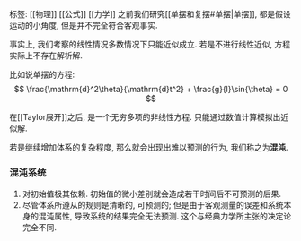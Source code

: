 标签: [[物理]] [[公式]] [[力学]]
之前我们研究[[单摆和复摆#单摆|单摆]], 都是假设运动的小角度, 但是并不完全符合客观事实. 

事实上, 我们考察的线性情况多数情况下只能近似成立. 若是不进行线性近似, 方程实际上不存在解析解. 

比如说单摆的方程: 
$$
\frac{\mathrm{d}^2\theta}{\mathrm{d}t^2} + \frac{g}{l}\sin{\theta} = 0
$$

在[[Taylor展开]]之后, 是一个无穷多项的非线性方程. 只能通过数值计算模拟出近似解.

若是继续增加体系的复杂程度, 那么就会出现出难以预测的行为, 我们称之为**混沌**. 

### 混沌系统

1. 对初始值极其依赖. 初始值的微小差别就会造成若干时间后不可预测的后果. 
2. 尽管体系所遵从的规则是清晰的, 可预测的; 但是由于客观测量的误差和系统本身的混沌属性, 导致系统的结果完全无法预测. 这个与经典力学所主张的决定论完全不同.